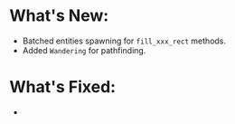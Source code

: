 # What's New:

- Batched entities spawning for `fill_xxx_rect` methods.
- Added `Wandering` for pathfinding.

# What's Fixed:

- 
